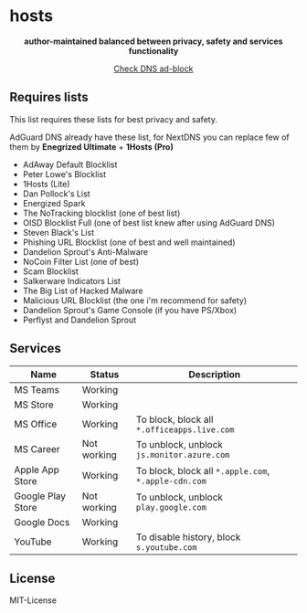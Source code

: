 # hosts

<p align='center'><b>author-maintained balanced between privacy, safety and services functionality</b></p>

<p align='center'><a href='https://checkadblock.ru'>Check DNS ad-block</a></p>

## Requires lists

This list requires these lists for best privacy and safety.

AdGuard DNS already have these list, for NextDNS you can replace few of them by **Enegrized Ultimate** + **1Hosts (Pro)**

- AdAway Default Blocklist
- Peter Lowe's Blocklist
- 1Hosts (Lite)
- Dan Pollock's List
- Energized Spark
- The NoTracking blocklist (one of best list)
- OISD Blocklist Full (one of best list knew after using AdGuard DNS)
- Steven Black's List
- Phishing URL Blocklist (one of best and well maintained)
- Dandelion Sprout's Anti-Malware
- NoCoin Filter List (one of best)
- Scam Blocklist
- Salkerware Indicators List
- The Big List of Hacked Malware
- Malicious URL Blocklist (the one i'm recommend for safety)
- Dandelion Sprout's Game Console (if you have PS/Xbox)
- Perflyst and Dandelion Sprout

## Services

| Name              | Status      | Description                                          |
| ----------------- | ----------- | ---------------------------------------------------- |
| MS Teams          | Working     |
| MS Store          | Working     |
| MS Office         | Working     | To block, block all `*.officeapps.live.com`          |
| MS Career         | Not working | To unblock, unblock `js.monitor.azure.com`           |
| Apple App Store   | Working     | To block, block all `*.apple.com`, `*.apple-cdn.com` |
| Google Play Store | Not working | To unblock, unblock `play.google.com`                |
| Google Docs       | Working     |
| YouTube           | Working     | To disable history, block `s.youtube.com`            |

## License

MIT-License
